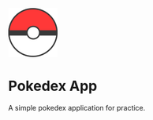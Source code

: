 <img src="./assets/icon.png" height='100' width='100' alt='pokedex'/>

# Pokedex App

A simple pokedex application for practice.


<!-- 
https://dribbble.com/shots/14500564-Pokedex
https://dribbble.com/shots/17332968-Pok-dex-Apps-Design-Exploration
https://dribbble.com/shots/16833947-Mobile-Pokedex-App-Design-Exploration
https://dribbble.com/shots/15424778-Pokedex-Mobile/attachments/7192687?mode=media
https://dribbble.com/shots/13866917-Pok-dex-Redesign
https://pokeapi.co/
https://github.com/rodcordeiro/pokemon/blob/master/pokemon.ts
 -->